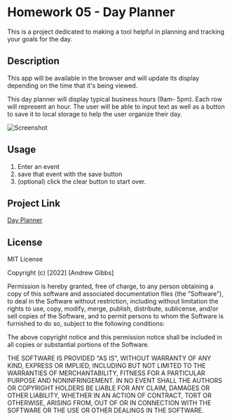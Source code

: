 # Homework 05 - Day Planner

This is a project dedicated to making a tool helpful in planning and tracking your goals for the day.

## Description
This app will be available in the browser and will update its display depending on the time that it's being viewed.

This day planner will display typical business hours (9am- 5pm). Each row will represent an hour. The user will be able to input text as well as a button to save it to local storage to help the user organize their day.

![Screenshot](./images/Screenshot.png)

## Usage
1. Enter an event
2. save that event with the save button
3. (optional) click the clear button to start over.


## Project Link
[Day Planner](https://andrewpgibbs.github.io/Homework05/)

## License
MIT License

Copyright (c) [2022] [Andrew Gibbs]

Permission is hereby granted, free of charge, to any person obtaining a copy
of this software and associated documentation files (the "Software"), to deal
in the Software without restriction, including without limitation the rights
to use, copy, modify, merge, publish, distribute, sublicense, and/or sell
copies of the Software, and to permit persons to whom the Software is
furnished to do so, subject to the following conditions:

The above copyright notice and this permission notice shall be included in all
copies or substantial portions of the Software.

THE SOFTWARE IS PROVIDED "AS IS", WITHOUT WARRANTY OF ANY KIND, EXPRESS OR
IMPLIED, INCLUDING BUT NOT LIMITED TO THE WARRANTIES OF MERCHANTABILITY,
FITNESS FOR A PARTICULAR PURPOSE AND NONINFRINGEMENT. IN NO EVENT SHALL THE
AUTHORS OR COPYRIGHT HOLDERS BE LIABLE FOR ANY CLAIM, DAMAGES OR OTHER
LIABILITY, WHETHER IN AN ACTION OF CONTRACT, TORT OR OTHERWISE, ARISING FROM,
OUT OF OR IN CONNECTION WITH THE SOFTWARE OR THE USE OR OTHER DEALINGS IN THE
SOFTWARE.
